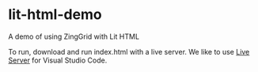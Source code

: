 # lit-html-demo
A demo of using ZingGrid with Lit HTML


To run, download and run index.html with a live server. We like to use [Live Server](https://marketplace.visualstudio.com/items?itemName=ritwickdey.LiveServer) for Visual Studio Code.
